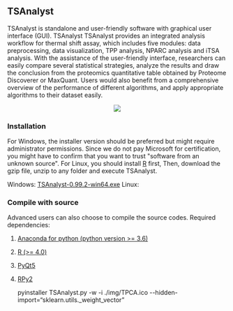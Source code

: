 ## TSAnalyst

TSAnalyst is standalone and user-friendly software with graphical user interface (GUI). TSAnalyst 
TSAnalyst provides an integrated analysis workflow for thermal shift assay, which includes five 
modules: data preprocessing, data visualization, TPP analysis, NPARC analysis and iTSA analysis. 
With the assistance of the user-friendly interface, researchers can easily compare several statistical 
strategies, analyze the results and draw the conclusion from the proteomics quantitative table obtained 
by Proteome Discoverer or MaxQuant. Users would also benefit from a comprehensive overview of the 
performance of different algorithms, and apply appropriate algorithms to their dataset easily.

<div align="center">
<img src="https://github.com/hcji/TSAnalyst/blob/master/figure.png">
</div>


### Installation

For Windows, the installer version should be preferred but might require administrator permissions. 
Since we do not pay Microsoft for certification, you might have to confirm that you want to trust 
"software from an unknown source". For Linux, you should install [R](https://cran.r-project.org/) first, 
Then, download the gzip file, unzip to any folder and execute TSAnalyst.

Windows: [TSAnalyst-0.99.2-win64.exe](https://zenodo.org/record/5069060#.YOJ6LjPitPZ)
Linux: 


### Compile with source

Advanced users can also choose to compile the source codes. Required dependencies:

1. [Anaconda for python (python version >= 3.6)](https://www.anaconda.com/)
2. [R (>= 4.0)](https://www.r-project.org/)
3. [PyQt5](https://pypi.org/project/PyQt5/)
4. [RPy2](https://pypi.org/project/rpy2/)

	pyinstaller TSAnalyst.py -w -i ./img/TPCA.ico --hidden-import=“sklearn.utils._weight_vector” 
	

